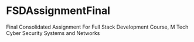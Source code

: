 # FSDAssignmentFinal
Final Consolidated Assignment For Full Stack Development Course, M Tech Cyber Security Systems and Networks
